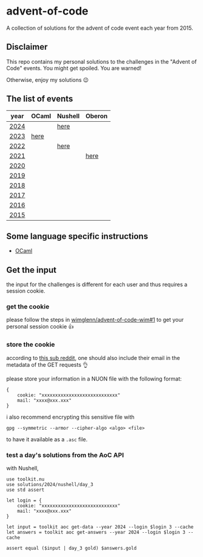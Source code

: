 # advent-of-code
A collection of solutions for the advent of code event each year from 2015.

## Disclaimer
This repo contains my personal solutions to the challenges in the "Advent of Code" events.
You might get spoiled.
You are warned!

Otherwise, enjoy my solutions :wink:

## The list of events
| year                                  | OCaml                        | Nushell                                                                       | Oberon                                                                 |
| ------------------------------------- | ---------------------------- | ----------------------------------------------------------------------------- | ---------------------------------------------------------------------- |
| [2024](https://adventofcode.com/2024) |                              | [here](solutions/2024/nushell)                                                |                                                                        |
| [2023](https://adventofcode.com/2023) | [here](solutions/2023/ocaml) |                                                                               |                                                                        |
| [2022](https://adventofcode.com/2022) |                              | [here](https://github.com/amtoine/advent-of-code/tree/2022/solutions/nushell) |                                                                        |
| [2021](https://adventofcode.com/2021) |                              |                                                                               | [here](https://github.com/amtoine/advent-of-code/tree/2021/challenges) |
| [2020](https://adventofcode.com/2020) |                              |                                                                               |                                                                        |
| [2019](https://adventofcode.com/2019) |                              |                                                                               |                                                                        |
| [2018](https://adventofcode.com/2018) |                              |                                                                               |                                                                        |
| [2017](https://adventofcode.com/2017) |                              |                                                                               |                                                                        |
| [2016](https://adventofcode.com/2016) |                              |                                                                               |                                                                        |
| [2015](https://adventofcode.com/2015) |                              |                                                                               |                                                                        |

## Some language specific instructions
- [OCaml](docs/ocaml.md)

## Get the input
the input for the challenges is different for each user and thus requires a session cookie.

### get the cookie
please follow the steps in [wimglenn/advent-of-code-wim#1](https://github.com/wimglenn/advent-of-code-wim/issues/1) to get your personal session cookie :thumbsup:

### store the cookie
according to [this sub reddit](https://www.reddit.com/r/adventofcode/comments/z9dhtd/please_include_your_contact_info_in_the_useragent/),
one should also include their email in the metadata of the GET requests :ok_hand:

please store your information in a NUON file with the following format:
```nushell
{
    cookie: "xxxxxxxxxxxxxxxxxxxxxxxxxxxx"
    mail: "xxxx@xxx.xxx"
}
```

i also recommend encrypting this sensitive file with
```shell
gpg --symmetric --armor --cipher-algo <algo> <file>
```
to have it available as a `.asc` file.

### test a day's solutions from the AoC API
with Nushell,
```nushell
use toolkit.nu
use solutions/2024/nushell/day_3
use std assert

let login = {
    cookie: "xxxxxxxxxxxxxxxxxxxxxxxxxxxx"
    mail: "xxxx@xxx.xxx"
}

let input = toolkit aoc get-data --year 2024 --login $login 3 --cache
let answers = toolkit aoc get-answers --year 2024 --login $login 3 --cache

assert equal ($input | day_3 gold) $answers.gold
```
